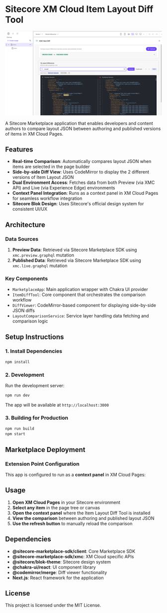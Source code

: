 # Sitecore XM Cloud Item Layout Diff Tool

![XMC Item Diff](screenshots/XMC%20Item%20Diff-1.png?t=1)

A Sitecore Marketplace application that enables developers and content authors to compare layout JSON between authoring and published versions of items in XM Cloud Pages.

## Features

- **Real-time Comparison**: Automatically compares layout JSON when items are selected in the page builder
- **Side-by-side Diff View**: Uses CodeMirror to display the 2 different versions of Item Layout JSON
- **Dual Environment Access**: Fetches data from both Preview (via XMC API) and Live (via Experience Edge) environments
- **Context Panel Integration**: Runs as a context panel in XM Cloud Pages for seamless workflow integration
- **Sitecore Blok Design**: Uses Sitecore's official design system for consistent UI/UX

## Architecture

### Data Sources

1. **Preview Data**: Retrieved via Sitecore Marketplace SDK using `xmc.preview.graphql` mutation
2. **Published Data**: Retrieved via Sitecore Marketplace SDK using `xmc.live.graphql` mutation

### Key Components

- `MarketplaceApp`: Main application wrapper with Chakra UI provider
- `ItemDiffTool`: Core component that orchestrates the comparison workflow
- `DiffViewer`: CodeMirror-based component for displaying side-by-side JSON diffs
- `LayoutComparisonService`: Service layer handling data fetching and comparison logic

## Setup Instructions

### 1. Install Dependencies

```bash
npm install
```

### 2. Development

Run the development server:

```bash
npm run dev
```

The app will be available at `http://localhost:3000`

### 3. Building for Production

```bash
npm run build
npm start
```

## Marketplace Deployment

### Extension Point Configuration

This app is configured to run as a **context panel** in XM Cloud Pages:

## Usage

1. **Open XM Cloud Pages** in your Sitecore environment
2. **Select any item** in the page tree or canvas
3. **Open the context panel** where the Item Layout Diff Tool is installed
4. **View the comparison** between authoring and published layout JSON
5. **Use the refresh button** to manually reload the comparison

## Dependencies

- **@sitecore-marketplace-sdk/client**: Core Marketplace SDK
- **@sitecore-marketplace-sdk/xmc**: XM Cloud specific APIs
- **@sitecore/blok-theme**: Sitecore design system
- **@chakra-ui/react**: UI component library
- **@codemirror/merge**: Diff viewer functionality
- **Next.js**: React framework for the application

## License

This project is licensed under the MIT License.
